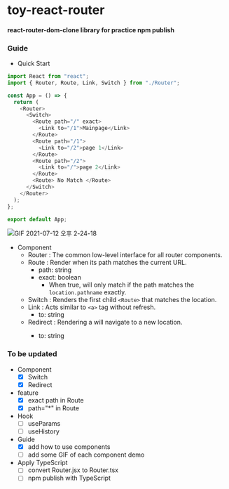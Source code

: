 # toy-react-router

#### react-router-dom-clone library for practice npm publish

### Guide
- Quick Start
```js
import React from "react";
import { Router, Route, Link, Switch } from "./Router";

const App = () => {
  return (
    <Router>
      <Switch>
        <Route path="/" exact>
          <Link to="/1">Mainpage</Link>
        </Route>
        <Route path="/1">
          <Link to="/2">page 1</Link>
        </Route>
        <Route path="/2">
          <Link to="/">page 2</Link>
        </Route>
        <Route> No Match </Route>
      </Switch>
    </Router>
  );
};

export default App;
```
![GIF 2021-07-12 오후 2-24-18](https://user-images.githubusercontent.com/70461368/125235162-fa212e00-e31c-11eb-80f7-48778b1b3fe8.gif)
- Component
  - Router : The common low-level interface for all router components.
  - Route : Render when its path matches the current URL.
    - path: string 
    - exact: boolean
      - When true, will only match if the path matches the `location.pathname` exactly.
  - Switch : Renders the first child `<Route>` that matches the location.
  - Link : Acts similar to `<a>` tag without refresh.
    - to: string
  - Redirect : Rendering a <Redirect> will navigate to a new location.
    - to: string

### To be updated
- Component
  - [X] Switch
  - [X] Redirect
- feature
  - [X] exact path in Route
  - [X] path="*" in Route
- Hook
  - [ ] useParams
  - [ ] useHistory
- Guide
  - [X] add how to use components
  - [ ] add some GIF of each component demo
- Apply TypeScript
  - [ ] convert Router.jsx to Router.tsx
  - [ ] npm publish with TypeScript